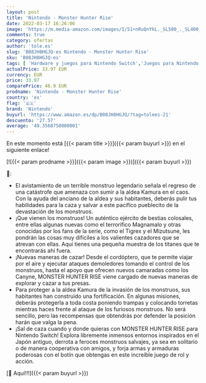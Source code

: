 ```yaml
---
layout: post
title: 'Nintendo - Monster Hunter Rise'
date: 2022-03-17 16:26:06
image: 'https://m.media-amazon.com/images/I/51+nRuQnYkL._SL500_._SL400_.jpg'
comments: true
category: ofertas
author: 'tole.es'
slug: 'B08JH8HGJQ-es Nintendo - Monster Hunter Rise'
sku: 'B08JH8HGJQ-es'
tags: [ 'Hardware y juegos para Nintendo Switch','Juegos para Nintendo Switch','Videojuegos','nintendo', ]
actualPrice: 33.97 EUR
currency: EUR
price: 33.97
comparePrice: 46.9 EUR
prodname: 'Nintendo - Monster Hunter Rise'
country: 'es'
flag: '🇪🇸'
brand: 'Nintendo'
buyurl: 'https://www.amazon.es/dp/B08JH8HGJQ/?tag=tolees-21'
descuento: '27.57'
average: '49.3568750000001'
---
```


En este momento está [{{< param title >}}]({{< param buyurl >}}) en el siguiente enlace!

[![{{< param prodname >}}]({{< param image >}})]({{< param buyurl >}})

🔎:

- El avistamiento de un terrible monstruo legendario señala el regreso de una catástrofe que amenaza con sumir a la aldea Kamura en el caos. Con la ayuda del anciano de la aldea y sus habitantes, deberás pulir tus habilidades para la caza y salvar a este pacífico pueblecito de la devastación de los monstruos.
- ¡Que vienen los monstruos! Un auténtico ejército de bestias colosales, entre ellas algunas nuevas como el terrorífico Magnamalo y otras conocidas por los fans de la serie, como el Tigrex y el Mizutsune, les pondrán las cosas muy difíciles a los valientes cazadores que se atrevan con ellas. Aquí tienes una pequeña muestra de los titanes que te encontrarás ahí fuera.
- ¡Nuevas maneras de cazar! Desde el cordóptero, que te permite viajar por el aire y ejecutar ataques demoledores tomando el control de los monstruos, hasta el apoyo que ofrecen nuevos camaradas como los Canyne, MONSTER HUNTER RISE viene cargado de nuevas maneras de explorar y cazar a tus presas.
- Para proteger a la aldea Kamura de la invasión de los monstruos, sus habitantes han construido una fortificación. En algunas misiones, deberás protegerla a toda costa poniendo trampas y colocando torretas mientras haces frente al ataque de los furiosos monstruos. No será sencillo, pero las recompensas que obtendrás por defender la posición harán que valga la pena.
- ¡Sal de caza cuando y donde quieras con MONSTER HUNTER RISE para Nintendo Switch! Explora libremente inmensos entornos inspirados en el Japón antiguo, derrota a feroces monstruos salvajes, ya sea en solitario o de manera cooperativa con amigos, y forja armas y armaduras poderosas con el botín que obtengas en este increíble juego de rol y acción.

[🛒 Aquí!!!]({{< param buyurl >}})
